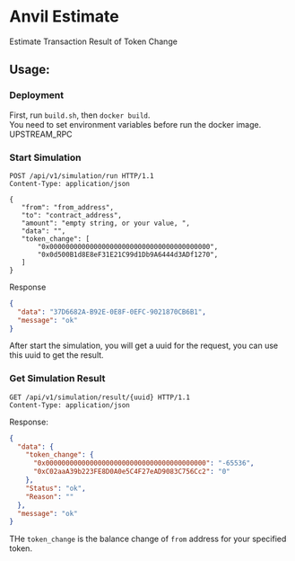 # Anvil Estimate

Estimate Transaction Result of Token Change

## Usage:

### Deployment

First, run `build.sh`, then `docker build`.  
You need to set environment variables before run the docker image.  
UPSTREAM_RPC 

### Start Simulation

```http request
POST /api/v1/simulation/run HTTP/1.1
Content-Type: application/json

{
   "from": "from_address",
   "to": "contract_address",
   "amount": "empty string, or your value, ",
   "data": "",
   "token_change": [
       "0x0000000000000000000000000000000000000000",
       "0x0d500B1d8E8eF31E21C99d1Db9A6444d3ADf1270",
   ]
}
```

Response

```json
{
  "data": "37D6682A-B92E-0E8F-0EFC-9021870CB6B1",
  "message": "ok"
}
```

After start the simulation, you will get a uuid for the request, you can use this uuid to get the result.

### Get Simulation Result

```http request
GET /api/v1/simulation/result/{uuid} HTTP/1.1
Content-Type: application/json
```

Response:

```json
{
  "data": {
    "token_change": {
      "0x0000000000000000000000000000000000000000": "-65536",
      "0xC02aaA39b223FE8D0A0e5C4F27eAD9083C756Cc2": "0"
    },
    "Status": "ok",
    "Reason": ""
  },
  "message": "ok"
}
```

THe `token_change` is the balance change of `from` address for your specified token.